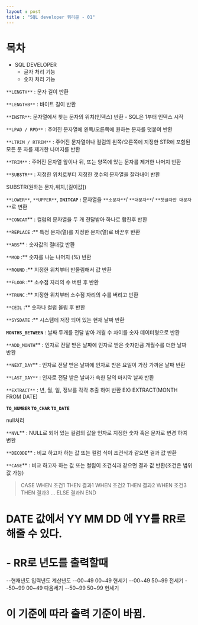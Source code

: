 ```yaml
---
layout : post
title : "SQL developer 쿼리문 - 01"
---
```


# 목차

- SQL DEVELOPER
    - 글자 처리 기능
    - 숫자 처리 기능

`**LENGTH**` : 문자 길이 반환

`**LENGTHB**` : 바이트 길이 반환

`**INSTR**`: 문자열에서 찾는 문자의 위치(인덱스) 반환 - SQL은 1부터 인덱스 시작

`**LPAD / RPD**` : 주어진 문자열에 왼쪽/오른쪽에 원하는 문자를 덧붙여 반환

`**LTRIM / RTRIM**` : 주어진 문자열이나 컬럼의 왼쪽/오른쪽에 지정한 STR에 포함된 모든 문 자를 제거한 나머지를 반환

`**TRIM**` : 주어진 문자열 앞이나 뒤, 또는 양쪽에 있는 문자를 제거한 나머지 반환

`**SUBSTR**` : 지정한 위치로부터 지정한 갯수의 문자열을 잘라내어 반환

SUBSTR(원하는 문자,위치,[길이값])

`**LOWER**`, `**UPPER**`, **`INITCAP` :** 문자열을 `**소문자**`/ `**대문자**`/ `**첫글자만 대문자**`로 변환

`**CONCAT`** : 컬럼의 문자열을 두 개 전달받아 하나로 합친후 반환

`**REPLACE` :** 특정 문자(열)를 지정한 문자(열)로 바꾼후 반환

`**ABS`** : 숫자값의 절대값 반환

`**MOD` :** 숫자를 나눈 나머지 (%) 반환

`**ROUND` :** 지정한 위치부터 반올림해서 값 반환

`**FLOOR` :** 소수점 자리의 수 버린 후 반환

`**TRUNC` :** 지정한 위치부터 소수점 자리의 수를 버리고 반환

`**CEIL` :** 숫자나 컬럼 올림 후 반환

`**SYSDATE` :** 시스템에 저장 되어 있는 현재 날짜 반환

**`MONTHS_BETWEEN`** : 날짜 두개를 전달 받아 개월 수 차이를 숫자 데이터형으로 반환

`**ADD_MONTH`** : 인자로 전달 받은 날짜에 인자로 받은 숫자만큼 개월수를 더한 날짜 반환

`**NEXT_DAY`** : 인자로 전달 받은 날짜에 인자로 받은 요일이 가장 가까운 날짜 반환

`**LAST_DAY**` : 인자로 전달 받은 날짜가 속한 달의 마지막 날짜 반환

`**EXTRACT**` : 년, 월, 일, 정보를 각각 추출 하여 반환 EX) EXTRACT(MONTH FROM DATE)

**`TO_NUMBER`  `TO_CHAR`  `TO_DATE`**

null처리

`**NVL`** : NULL로 되어 있는 컬럼의 값을 인자로 지정한 숫자 혹은 문자로 변경 하여 변환

`**DECODE`** : 비교 하고자 하는 값 또는 컬럼 식이 조건식과 같으면 결과 값 반환

`**CASE`** : 비교 하고자 하는 값 또는 컬럼이 조건식과 같으면 결과 값 반환(조건은 범위값 가능)

> CASE WHEN 조건1 THEN 결과1
WHEN 조건2 THEN 결과2
WHEN 조건3 THEN 결과3 …
ELSE 결과N
END
> 

# DATE 값에서 YY MM DD 에 YY를 RR로 해줄 수 있다.

# - RR로 년도를 출력할때
--현재년도 입력년도 계산년도
--00~49      00~49      현세기
--00~49      50~99      전세기
--50~99      00~49      다음세기
--50~99      50~99      현세기

# 이 기준에 따라 출력 기준이 바뀜.
